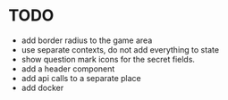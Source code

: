 # TODO

* add border radius to the game area
* use separate contexts, do not add everything to state
* show question mark icons for the secret fields.
* add a header component
* add api calls to a separate place
* add docker